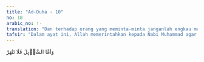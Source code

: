 ```yaml
---
title: "Ad-Duha - 10"
no: 10
arabic_no: ١٠
translation: "Dan terhadap orang yang meminta-minta janganlah engkau menghardik(nya)."
tafsir: "Dalam ayat ini, Allah memerintahkan kepada Nabi Muhammad agar orang-orang yang meminta sesuatu kepadanya jangan ditolak dengan kasar dan dibentak, malah sebaliknya diberi sesuatu atau ditolak secara halus. Ada pendapat bahwa yang dimaksud dengan kata as-sa'il adalah orang yang memohon petunjuk, maka hendaknya pemohon ini dilayani dengan lemah lembut sambil memenuhi permohonannya."
---
```

وَاَمَّا السَّاۤىِٕلَ فَلَا تَنْهَرْ
